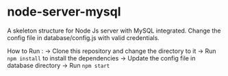# node-server-mysql

A skeleton structure for Node Js server with MySQL integrated. Change the config file in database/config.js with
valid credentials.

How to Run :
-> Clone this repository and change the directory to it
-> Run `npm install` to install the dependencies
-> Update the config file in database directory
-> Run `npm start`

